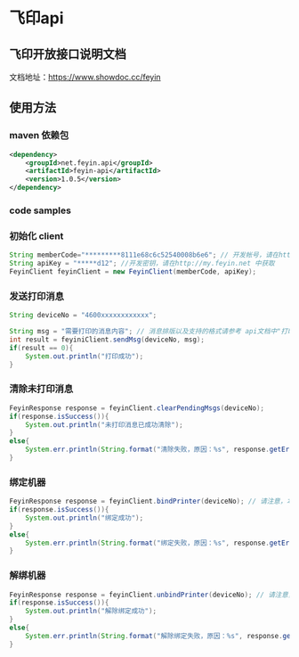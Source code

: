 # 飞印api

## 飞印开放接口说明文档

文档地址：https://www.showdoc.cc/feyin

## 使用方法

### maven 依赖包

```xml
<dependency>
    <groupId>net.feyin.api</groupId>
    <artifactId>feyin-api</artifactId>
    <version>1.0.5</version>
</dependency>
```

### code samples

### 初始化 client

```java
String memberCode="*********8111e68c6c52540008b6e6"; // 开发帐号，请在http://my.feyin.net 中获取
String apiKey = "*****d12"; //开发密钥，请在http://my.feyin.net 中获取
FeyinClient feyinClient = new FeyinClient(memberCode, apiKey);
```


### 发送打印消息

```java
String deviceNo = "4600xxxxxxxxxxxx";

String msg = "需要打印的消息内容"; // 消息排版以及支持的格式请参考 api文档中"打印内容相关"一栏。
int result = feyiniClient.sendMsg(deviceNo, msg);
if(result == 0){
    System.out.println("打印成功");
}
```

### 清除未打印消息

```java
FeyinResponse response = feyinClient.clearPendingMsgs(deviceNo); 
if(response.isSuccess()){
    System.out.println("未打印消息已成功清除");
}
else{
    System.err.println(String.format("清除失败，原因：%s", response.getErrMsg()));
}
```

### 绑定机器

```java
FeyinResponse response = feyinClient.bindPrinter(deviceNo); // 请注意，本接口针对第三方开发平台，需申请开通
if(response.isSuccess()){
    System.out.println("绑定成功");
}
else{
    System.err.println(String.format("绑定失败，原因：%s", response.getErrMsg()));
}
```


### 解绑机器

```java
FeyinResponse response = feyinClient.unbindPrinter(deviceNo); // 请注意，本接口针对第三方开发平台，需申请开通
if(response.isSuccess()){
    System.out.println("解除绑定成功");
}
else{
    System.err.println(String.format("解除绑定失败，原因：%s", response.getErrMsg()));
}
```
